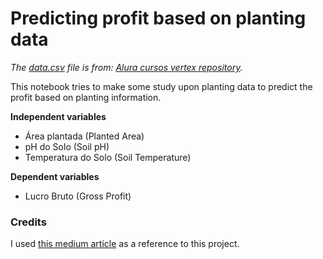 # Predicting profit based on planting data

_The [data.csv](./data.csv) file is from: [Alura cursos vertex repository](https://github.com/alura-cursos/vertex/tree/main/dados)._

This notebook tries to make some study upon planting data to predict the profit based on planting information.

**Independent variables**

- Área plantada (Planted Area)
- pH do Solo (Soil pH)
- Temperatura do Solo (Soil Temperature)

**Dependent variables**

- Lucro Bruto (Gross Profit)

### Credits

I used [this medium article](https://ivanildo-batista13.medium.com/regress%C3%A3o-linear-m%C3%BAltipla-em-python-eb4b6603a3) as a reference to this project.
